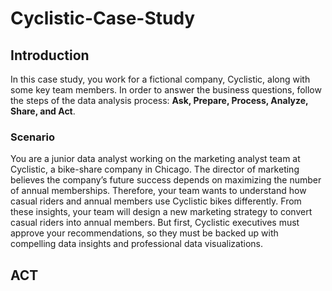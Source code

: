# Cyclistic-Case-Study

## Introduction

In this case study, you work for a fictional company, Cyclistic, along with some key team members. In order to answer the business questions, follow the steps of the data analysis process: **Ask, Prepare, Process, Analyze, Share, and Act**.


### Scenario

You are a junior data analyst working on the marketing analyst team at Cyclistic, a bike-share company in Chicago. The director of marketing believes the company’s future success depends on maximizing the number of annual memberships. Therefore, your team wants to understand how casual riders and annual members use Cyclistic bikes differently. From these insights, your team will design a new marketing strategy to convert casual riders into annual members. But first, Cyclistic executives must approve your recommendations, so they must be backed up with compelling data insights and professional data visualizations.

## ACT
